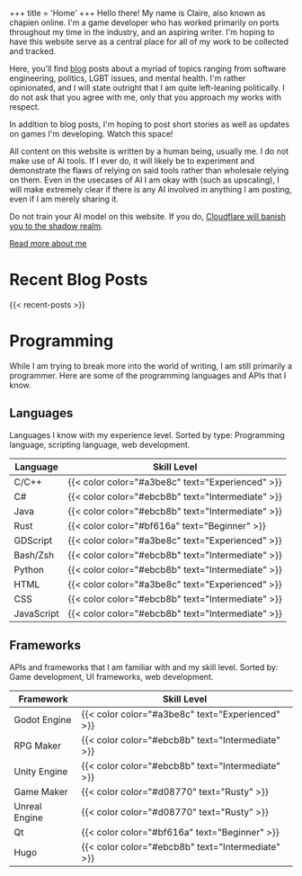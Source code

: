 +++
title = 'Home'
+++
Hello there! My name is Claire, also known as chapien online. I'm a game developer who has worked primarily on ports throughout my time in the industry, and an aspiring writer. I'm hoping to have this website serve as a central place for all of my work to be collected and tracked.

Here, you'll find [blog](blog) posts about a myriad of topics ranging from software engineering, politics, LGBT issues, and mental health. I'm rather opinionated, and I will state outright that I am quite left-leaning politically. I do not ask that you agree with me, only that you approach my works with respect.

In addition to blog posts, I'm hoping to post short stories as well as updates on games I'm developing. Watch this space!

All content on this website is written by a human being, usually me. I do not make use of AI tools. If I ever do, it will likely be to experiment and demonstrate the flaws of relying on said tools rather than wholesale relying on them. Even in the usecases of AI I am okay with (such as upscaling), I will make extremely clear if there is any AI involved in anything I am posting, even if I am merely sharing it.

Do not train your AI model on this website. If you do, [Cloudflare will banish you to the shadow realm](https://developers.cloudflare.com/bots/additional-configurations/ai-labyrinth/).

[Read more about me](about)

# Recent Blog Posts
{{< recent-posts >}}
# Programming
While I am trying to break more into the world of writing, I am still primarily a programmer. Here are some of the programming languages and APIs that I know.

## Languages
Languages I know with my experience level. Sorted by type: Programming language, scripting language, web development.

| Language   | Skill Level  |
| ---------- | ------------ |
| C/C++      | {{< color color="#a3be8c" text="Experienced" >}}  |
| C#         | {{< color color="#ebcb8b" text="Intermediate" >}} |
| Java       | {{< color color="#ebcb8b" text="Intermediate" >}} |
| Rust       | {{< color color="#bf616a" text="Beginner" >}}     |
| GDScript   | {{< color color="#a3be8c" text="Experienced" >}}
| Bash/Zsh   | {{< color color="#ebcb8b" text="Intermediate" >}} |
| Python     | {{< color color="#ebcb8b" text="Intermediate" >}} |
| HTML       | {{< color color="#a3be8c" text="Experienced" >}}  |
| CSS        | {{< color color="#ebcb8b" text="Intermediate" >}} |
| JavaScript | {{< color color="#ebcb8b" text="Intermediate" >}} |

## Frameworks

APIs and frameworks that I am familiar with and my skill level. Sorted by: Game development, UI frameworks, web development.

| Framework     | Skill Level  |
| ------------- | ------------ |
| Godot Engine  | {{< color color="#a3be8c" text="Experienced" >}}  |
| RPG Maker     | {{< color color="#ebcb8b" text="Intermediate" >}} |
| Unity Engine  | {{< color color="#ebcb8b" text="Intermediate" >}} |
| Game Maker    | {{< color color="#d08770" text="Rusty" >}}         |
| Unreal Engine | {{< color color="#d08770" text="Rusty" >}}       |
| Qt            | {{< color color="#bf616a" text="Beginner" >}}     |
| Hugo          | {{< color color="#ebcb8b" text="Intermediate" >}} |